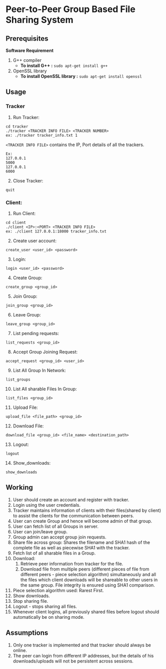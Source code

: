 # Peer-to-Peer Group Based File Sharing System

## Prerequisites
**Software Requirement**
1. G++ compiler
   - **To install G++ :** `sudo apt-get install g++`
2. OpenSSL library
   - **To install OpenSSL library :** `sudo apt-get install openssl`


## Usage

### Tracker
1. Run Tracker:

```
cd tracker
./tracker​ <TRACKER INFO FILE> <TRACKER NUMBER>
ex: ./tracker tracker_info.txt 1
```

`<TRACKER INFO FILE>` contains the IP, Port details of all the trackers.

```
Ex:
127.0.0.1
5000
127.0.0.1
6000
```

2. Close Tracker:

```
quit
```

### Client:

1. Run Client:

```
cd client
./client​ <IP>:<PORT> <TRACKER INFO FILE>
ex: ./client 127.0.0.1:18000 tracker_info.txt
```

2. Create user account:

```
create_user​ <user_id> <password>
```

3. Login:

```
login​ <user_id> <password>
```

4. Create Group:

```
create_group​ <group_id>
```

5. Join Group:

```
join_group​ <group_id>
```

6. Leave Group:

```
leave_group​ <group_id>
```

7. List pending requests:

```
list_requests ​<group_id>
```

8. Accept Group Joining Request:

```
accept_request​ <group_id> <user_id>
```

9. List All Group In Network:

```
list_groups
```

10. List All sharable Files In Group:

```
list_files​ <group_id>
```

11. Upload File:

```
​upload_file​ <file_path> <group_id​>
```

12. Download File:​

```
download_file​ <group_id> <file_name> <destination_path>
```

13. Logout:​

```
logout
```

14. Show_downloads: ​

```
show_downloads
```



## Working

1. User should create an account and register with tracker.
2. Login using the user credentials.
3. Tracker maintains information of clients with their files(shared by client) to assist the clients for the communication between peers.
4. User can create Group and hence will become admin of that group.
5. User can fetch list of all Groups in server.
6. User can join/leave group.
7. Group admin can accept group join requests.
8. Share file across group: Shares the filename and SHA1 hash of the complete file as well as piecewise SHA1 with the tracker.
9. Fetch list of all sharable files in a Group.
10. Download:
    1. Retrieve peer information from tracker for the file.
    2. Download file from multiple peers (different pieces of file from different peers - ​piece selection algorithm​) simultaneously and all the files which client downloads will be shareable to other users in the same group. File integrity is ensured using SHA1 comparison.
11. Piece selection algorithm used: Rarest First.
12. Show downloads.
13. Stop sharing file.
14. Logout - stops sharing all files.
15. Whenever client logins, all previously shared files before logout should automatically be on sharing mode.

## Assumptions

1. Only one tracker is implemented and that tracker should always be online.
2. The peer can login from different IP addresses, but the details of his downloads/uploads will not be persistent across sessions.
